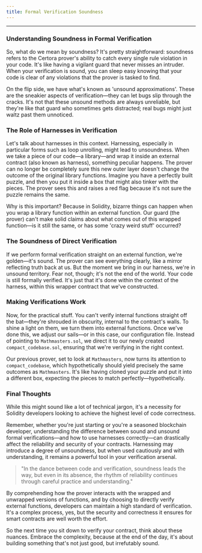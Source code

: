 ```yaml
---
title: Formal Verification Soundness
---
```


---

### Understanding Soundness in Formal Verification

So, what do we mean by soundness? It's pretty straightforward: soundness refers to the Certora prover's ability to catch every single rule violation in your code. It's like having a vigilant guard that never misses an intruder. When your verification is sound, you can sleep easy knowing that your code is clear of any violations that the prover is tasked to find.

On the flip side, we have what's known as 'unsound approximations'. These are the sneakier aspects of verification—they can let bugs slip through the cracks. It's not that these unsound methods are always unreliable, but they're like that guard who sometimes gets distracted; real bugs might just waltz past them unnoticed.

### The Role of Harnesses in Verification

Let's talk about harnesses in this context. Harnessing, especially in particular forms such as loop unrolling, might lead to unsoundness. When we take a piece of our code—a library—and wrap it inside an external contract (also known as harness), something peculiar happens. The prover can no longer be completely sure this new outer layer doesn't change the outcome of the original library functions. Imagine you have a perfectly built puzzle, and then you put it inside a box that might also tinker with the pieces. The prover sees this and raises a red flag because it's not sure the puzzle remains the same.

Why is this important? Because in Solidity, bizarre things can happen when you wrap a library function within an external function. Our guard (the prover) can't make solid claims about what comes out of this wrapped function—is it still the same, or has some 'crazy weird stuff' occurred?

### The Soundness of Direct Verification

If we perform formal verification straight on an external function, we're golden—it's sound. The prover can see everything clearly, like a mirror reflecting truth back at us. But the moment we bring in our harness, we're in unsound territory. Fear not, though; it's not the end of the world. Your code is still formally verified. It's just that it's done within the context of the harness, within this wrapper contract that we've constructed.

### Making Verifications Work

Now, for the practical stuff. You can't verify internal functions straight off the bat—they're shrouded in obscurity, internal to the contract's walls. To shine a light on them, we turn them into external functions. Once we've done this, we adjust our sails—or in this case, our configuration file. Instead of pointing to `Mathmasters.sol`, we direct it to our newly created `compact_codebase.sol`, ensuring that we're verifying in the right context.

Our previous prover, set to look at `Mathmasters`, now turns its attention to `compact_codebase`, which hypothetically should yield precisely the same outcomes as `Mathmasters`. It's like having cloned your puzzle and put it into a different box, expecting the pieces to match perfectly—hypothetically.

### Final Thoughts

While this might sound like a lot of technical jargon, it's a necessity for Solidity developers looking to achieve the highest level of code correctness.

Remember, whether you're just starting or you're a seasoned blockchain developer, understanding the difference between sound and unsound formal verifications—and how to use harnesses correctly—can drastically affect the reliability and security of your contracts. Harnessing may introduce a degree of unsoundness, but when used cautiously and with understanding, it remains a powerful tool in your verification arsenal.

> "In the dance between code and verification, soundness leads the way, but even in its absence, the rhythm of reliability continues through careful practice and understanding."

By comprehending how the prover interacts with the wrapped and unwrapped versions of functions, and by choosing to directly verify external functions, developers can maintain a high standard of verification. It's a complex process, yes, but the security and correctness it ensures for smart contracts are well worth the effort.

So the next time you sit down to verify your contract, think about these nuances. Embrace the complexity, because at the end of the day, it's about building something that's not just good, but irrefutably sound.
